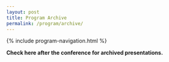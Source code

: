 ```yaml
---
layout: post
title: Program Archive
permalink: /program/archive/
---
```


{% include program-navigation.html %}

**Check here after the conference for archived presentations.**
